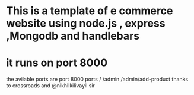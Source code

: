 This is a template of e commerce website using 
node.js , express ,Mongodb and handlebars 
=======				       
it runs on port 8000 
=======
the avilable ports are
port 8000
ports
/
/admin
/admin/add-product
thanks to  crossroads and @nikhilkilivayil sir
